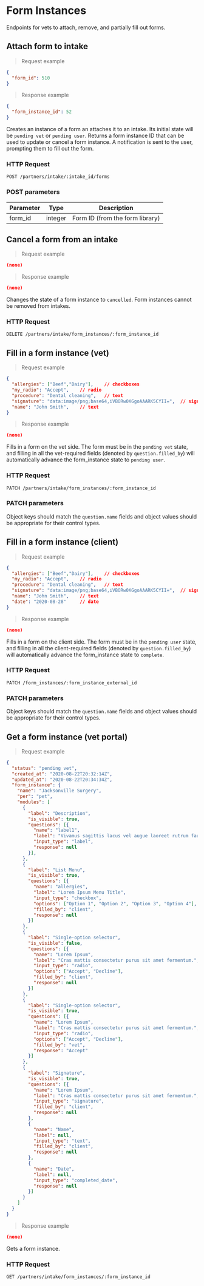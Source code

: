 # Form Instances
Endpoints for vets to attach, remove, and partially fill out forms.

## Attach form to intake
> Request example

```json
{
  "form_id": 510
}
```

> Response example

```json
{
  "form_instance_id": 52
}
```

Creates an instance of a form an attaches it to an intake. Its initial state will be `pending vet` or `pending user`. Returns a form instance ID that can be used to update or cancel a form instance. A notification is sent to the user, prompting them to fill out the form.

### HTTP Request
`POST /partners/intake/:intake_id/forms`

### POST parameters
Parameter | Type | Description
--------- | ---- | -----------
form_id | integer | Form ID (from the form library)


## Cancel a form from an intake
> Request example

```json
(none)
```

> Response example

```json
(none)
```

Changes the state of a form instance to `cancelled`. Form instances cannot be removed from intakes.

### HTTP Request
`DELETE /partners/intake/form_instances/:form_instance_id`

## Fill in a form instance (vet)
> Request example

```json
{
  "allergies": ["Beef","Dairy"],    // checkboxes
  "my_radio": "Accept",    // radio
  "procedure": "Dental cleaning",   // text
  "signature": "data:image/png;base64,iVBORw0KGgoAAARK5CYII=",  // signature
  "name": "John Smith",    // text
}
```

> Response example

```json
(none)
```

Fills in a form on the vet side. The form must be in the `pending vet` state, and filling in all the vet-required fields (denoted by `question.filled_by`) will automatically advance the form_instance state to `pending user`.

### HTTP Request
`PATCH /partners/intake/form_instances/:form_instance_id`

### PATCH parameters
Object keys should match the `question.name` fields and object values should be appropriate for their control types.

## Fill in a form instance (client)
> Request example

```json
{
  "allergies": ["Beef","Dairy"],    // checkboxes
  "my_radio": "Accept",    // radio
  "procedure": "Dental cleaning",   // text
  "signature": "data:image/png;base64,iVBORw0KGgoAAARK5CYII=",  // signature
  "name": "John Smith",    // text
  "date": "2020-08-28"     // date
}
```

> Response example

```json
(none)
```

Fills in a form on the client side. The form must be in the `pending user` state, and filling in all the client-required fields (denoted by `question.filled_by`) will automatically advance the form_instance state to `complete`.

### HTTP Request
`PATCH /form_instances/:form_instance_external_id`

### PATCH parameters
Object keys should match the `question.name` fields and object values should be appropriate for their control types.

## Get a form instance (vet portal)
> Request example

```json
{
  "status": "pending vet",
  "created_at": "2020-08-22T20:32:14Z",
  "updated_at": "2020-08-22T20:34:34Z",
  "form_instance": {
    "name": "Jacksonville Surgery",
    "per": "pet",
    "modules": [
      {
        "label": "Description",
        "is_visible": true,
        "questions": [{
          "name": "label1",
          "label": "Vivamus sagittis lacus vel augue laoreet rutrum faucibu.",
          "input_type": "label",
          "response": null
        }],
      },
      {
        "label": "List Menu",
        "is_visible": true,
        "questions": [{
          "name": "allergies",
          "label": "Lorem Ipsum Menu Title",
          "input_type": "checkbox",
          "options": ["Option 1", "Option 2", "Option 3", "Option 4"],
          "filled_by": "client",
          "response": null
        }]
      },
      {
        "label": "Single-option selector",
        "is_visible": false,
        "questions": [{
          "name": "Lorem Ipsum",
          "label": "Cras mattis consectetur purus sit amet fermentum.",
          "input_type": "radio",
          "options": ["Accept", "Decline"],
          "filled_by": "client",
          "response": null
        }]
      },
      {
        "label": "Single-option selector",
        "is_visible": true,
        "questions": [{
          "name": "Lorem Ipsum",
          "label": "Cras mattis consectetur purus sit amet fermentum.",
          "input_type": "radio",
          "options": ["Accept", "Decline"],
          "filled_by": "vet",
          "response": "Accept"
        }]
      },
      {
        "label": "Signature",
        "is_visible": true,
        "questions": [{
          "name": "Lorem Ipsum",
          "label": "Cras mattis consectetur purus sit amet fermentum.",
          "input_type": "signature",
          "filled_by": "client",
          "response": null
        },
        {
          "name": "Name",
          "label": null,
          "input_type": "text",
          "filled_by": "client",
          "response": null
        },
        {
          "name": "Date",
          "label": null,
          "input_type": "completed_date",
          "response": null
        }]
      }
    ]
  }
}
```

> Response example

```json
(none)
```

Gets a form instance.

### HTTP Request
`GET /partners/intake/form_instances/:form_instance_id`